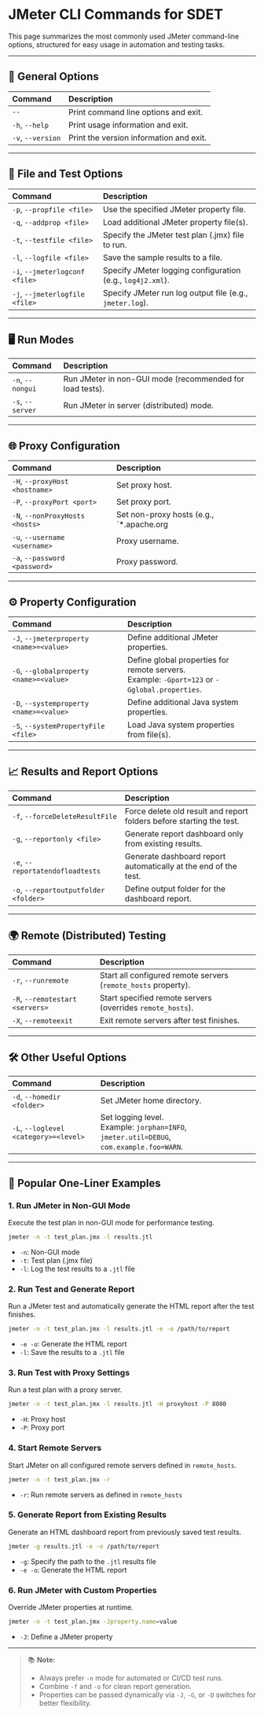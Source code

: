 # JMeter CLI Commands for SDET

This page summarizes the most commonly used JMeter command-line options, structured for easy usage in automation and testing tasks.

---

## 📄 General Options

| Command | Description |
| :------ | :---------- |
| `--` | Print command line options and exit. |
| `-h`, `--help` | Print usage information and exit. |
| `-v`, `--version` | Print the version information and exit. |

---

## 📂 File and Test Options

| Command | Description |
| :------ | :---------- |
| `-p`, `--propfile <file>` | Use the specified JMeter property file. |
| `-q`, `--addprop <file>` | Load additional JMeter property file(s). |
| `-t`, `--testfile <file>` | Specify the JMeter test plan (.jmx) file to run. |
| `-l`, `--logfile <file>` | Save the sample results to a file. |
| `-i`, `--jmeterlogconf <file>` | Specify JMeter logging configuration (e.g., `log4j2.xml`). |
| `-j`, `--jmeterlogfile <file>` | Specify JMeter run log output file (e.g., `jmeter.log`). |

---

## 🖥️ Run Modes

| Command | Description |
| :------ | :---------- |
| `-n`, `--nongui` | Run JMeter in non-GUI mode (recommended for load tests). |
| `-s`, `--server` | Run JMeter in server (distributed) mode. |

---

## 🌐 Proxy Configuration

| Command | Description |
| :------ | :---------- |
| `-H`, `--proxyHost <hostname>` | Set proxy host. |
| `-P`, `--proxyPort <port>` | Set proxy port. |
| `-N`, `--nonProxyHosts <hosts>` | Set non-proxy hosts (e.g., `*.apache.org|localhost`). |
| `-u`, `--username <username>` | Proxy username. |
| `-a`, `--password <password>` | Proxy password. |

---

## ⚙️ Property Configuration

| Command | Description |
| :------ | :---------- |
| `-J`, `--jmeterproperty <name>=<value>` | Define additional JMeter properties. |
| `-G`, `--globalproperty <name>=<value>` | Define global properties for remote servers. <br> Example: `-Gport=123` or `-Gglobal.properties`. |
| `-D`, `--systemproperty <name>=<value>` | Define additional Java system properties. |
| `-S`, `--systemPropertyFile <file>` | Load Java system properties from file(s). |

---

## 📈 Results and Report Options

| Command | Description |
| :------ | :---------- |
| `-f`, `--forceDeleteResultFile` | Force delete old result and report folders before starting the test. |
| `-g`, `--reportonly <file>` | Generate report dashboard only from existing results. |
| `-e`, `--reportatendofloadtests` | Generate dashboard report automatically at the end of the test. |
| `-o`, `--reportoutputfolder <folder>` | Define output folder for the dashboard report. |

---

## 🌍 Remote (Distributed) Testing

| Command | Description |
| :------ | :---------- |
| `-r`, `--runremote` | Start all configured remote servers (`remote_hosts` property). |
| `-R`, `--remotestart <servers>` | Start specified remote servers (overrides `remote_hosts`). |
| `-X`, `--remoteexit` | Exit remote servers after test finishes. |

---

## 🛠️ Other Useful Options

| Command | Description |
| :------ | :---------- |
| `-d`, `--homedir <folder>` | Set JMeter home directory. |
| `-L`, `--loglevel <category>=<level>` | Set logging level. <br> Example: `jorphan=INFO`, `jmeter.util=DEBUG`, `com.example.foo=WARN`. |

---

## 🚀 Popular One-Liner Examples

### 1. **Run JMeter in Non-GUI Mode**
Execute the test plan in non-GUI mode for performance testing.
```bash
jmeter -n -t test_plan.jmx -l results.jtl
```
- `-n`: Non-GUI mode
- `-t`: Test plan (.jmx file)
- `-l`: Log the test results to a `.jtl` file

### 2. **Run Test and Generate Report**
Run a JMeter test and automatically generate the HTML report after the test finishes.
```bash
jmeter -n -t test_plan.jmx -l results.jtl -e -o /path/to/report
```
- `-e -o`: Generate the HTML report
- `-l`: Save the results to a `.jtl` file

### 3. **Run Test with Proxy Settings**
Run a test plan with a proxy server.
```bash
jmeter -n -t test_plan.jmx -l results.jtl -H proxyhost -P 8080
```
- `-H`: Proxy host
- `-P`: Proxy port

### 4. **Start Remote Servers**
Start JMeter on all configured remote servers defined in `remote_hosts`.
```bash
jmeter -n -t test_plan.jmx -r
```
- `-r`: Run remote servers as defined in `remote_hosts`

### 5. **Generate Report from Existing Results**
Generate an HTML dashboard report from previously saved test results.
```bash
jmeter -g results.jtl -e -o /path/to/report
```
- `-g`: Specify the path to the `.jtl` results file
- `-e -o`: Generate the HTML report

### 6. **Run JMeter with Custom Properties**
Override JMeter properties at runtime.
```bash
jmeter -n -t test_plan.jmx -Jproperty.name=value
```
- `-J`: Define a JMeter property

---

> 📚 **Note:**
> - Always prefer `-n` mode for automated or CI/CD test runs.
> - Combine `-f` and `-o` for clean report generation.
> - Properties can be passed dynamically via `-J`, `-G`, or `-D` switches for better flexibility.
